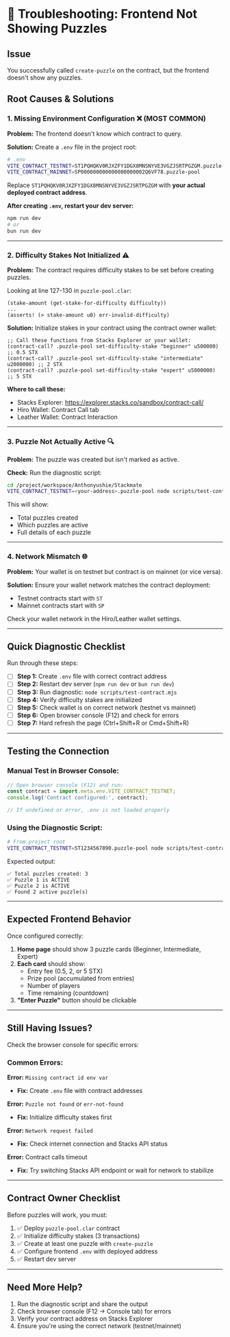 # 🔧 Troubleshooting: Frontend Not Showing Puzzles

## Issue
You successfully called `create-puzzle` on the contract, but the frontend doesn't show any puzzles.

## Root Causes & Solutions

### 1. Missing Environment Configuration ❌ (MOST COMMON)

**Problem:** The frontend doesn't know which contract to query.

**Solution:** Create a `.env` file in the project root:

```bash
# .env
VITE_CONTRACT_TESTNET=ST1PQHQKV0RJXZFY1DGX8MNSNYVE3VGZJSRTPGZGM.puzzle-pool
VITE_CONTRACT_MAINNET=SP000000000000000000002Q6VF78.puzzle-pool
```

Replace `ST1PQHQKV0RJXZFY1DGX8MNSNYVE3VGZJSRTPGZGM` with **your actual deployed contract address**.

**After creating `.env`, restart your dev server:**
```bash
npm run dev
# or
bun run dev
```

---

### 2. Difficulty Stakes Not Initialized ⚠️

**Problem:** The contract requires difficulty stakes to be set before creating puzzles.

Looking at line 127-130 in `puzzle-pool.clar`:
```clarity
(stake-amount (get-stake-for-difficulty difficulty))
...
(asserts! (> stake-amount u0) err-invalid-difficulty)
```

**Solution:** Initialize stakes in your contract using the contract owner wallet:

```clarity
;; Call these functions from Stacks Explorer or your wallet:
(contract-call? .puzzle-pool set-difficulty-stake "beginner" u500000)      ;; 0.5 STX
(contract-call? .puzzle-pool set-difficulty-stake "intermediate" u2000000) ;; 2 STX  
(contract-call? .puzzle-pool set-difficulty-stake "expert" u5000000)       ;; 5 STX
```

**Where to call these:**
- Stacks Explorer: https://explorer.stacks.co/sandbox/contract-call/
- Hiro Wallet: Contract Call tab
- Leather Wallet: Contract Interaction

---

### 3. Puzzle Not Actually Active 🔍

**Problem:** The puzzle was created but isn't marked as active.

**Check:** Run the diagnostic script:
```bash
cd /project/workspace/Anthonyushie/Stackmate
VITE_CONTRACT_TESTNET=<your-address>.puzzle-pool node scripts/test-contract.mjs
```

This will show:
- Total puzzles created
- Which puzzles are active
- Full details of each puzzle

---

### 4. Network Mismatch 🌐

**Problem:** Your wallet is on testnet but contract is on mainnet (or vice versa).

**Solution:** Ensure your wallet network matches the contract deployment:
- Testnet contracts start with `ST`
- Mainnet contracts start with `SP`

Check your wallet network in the Hiro/Leather wallet settings.

---

## Quick Diagnostic Checklist

Run through these steps:

- [ ] **Step 1:** Create `.env` file with correct contract address
- [ ] **Step 2:** Restart dev server (`npm run dev` or `bun run dev`)
- [ ] **Step 3:** Run diagnostic: `node scripts/test-contract.mjs`
- [ ] **Step 4:** Verify difficulty stakes are initialized
- [ ] **Step 5:** Check wallet is on correct network (testnet vs mainnet)
- [ ] **Step 6:** Open browser console (F12) and check for errors
- [ ] **Step 7:** Hard refresh the page (Ctrl+Shift+R or Cmd+Shift+R)

---

## Testing the Connection

### Manual Test in Browser Console:

```javascript
// Open browser console (F12) and run:
const contract = import.meta.env.VITE_CONTRACT_TESTNET;
console.log('Contract configured:', contract);

// If undefined or error, .env is not loaded properly
```

### Using the Diagnostic Script:

```bash
# From project root
VITE_CONTRACT_TESTNET=ST1234567890.puzzle-pool node scripts/test-contract.mjs
```

Expected output:
```
✅ Total puzzles created: 3
✅ Puzzle 1 is ACTIVE
✅ Puzzle 2 is ACTIVE
✅ Found 2 active puzzle(s)
```

---

## Expected Frontend Behavior

Once configured correctly:

1. **Home page** should show 3 puzzle cards (Beginner, Intermediate, Expert)
2. **Each card** should show:
   - Entry fee (0.5, 2, or 5 STX)
   - Prize pool (accumulated from entries)
   - Number of players
   - Time remaining (countdown)
3. **"Enter Puzzle"** button should be clickable

---

## Still Having Issues?

Check the browser console for specific errors:

### Common Errors:

**Error:** `Missing contract id env var`
- **Fix:** Create `.env` file with contract addresses

**Error:** `Puzzle not found` or `err-not-found`
- **Fix:** Initialize difficulty stakes first

**Error:** `Network request failed`
- **Fix:** Check internet connection and Stacks API status

**Error:** Contract calls timeout
- **Fix:** Try switching Stacks API endpoint or wait for network to stabilize

---

## Contract Owner Checklist

Before puzzles will work, you must:

1. ✅ Deploy `puzzle-pool.clar` contract
2. ✅ Initialize difficulty stakes (3 transactions)
3. ✅ Create at least one puzzle with `create-puzzle`
4. ✅ Configure frontend `.env` with deployed address
5. ✅ Restart dev server

---

## Need More Help?

1. Run the diagnostic script and share the output
2. Check browser console (F12 → Console tab) for errors
3. Verify your contract address on Stacks Explorer
4. Ensure you're using the correct network (testnet/mainnet)
